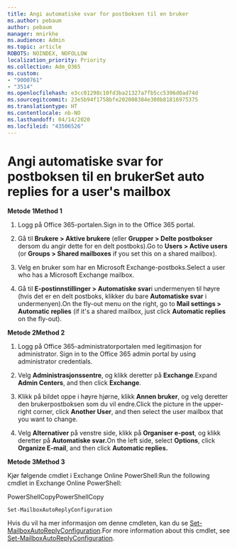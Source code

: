 ```yaml
---
title: Angi automatiske svar for postboksen til en bruker
ms.author: pebaum
author: pebaum
manager: mnirkhe
ms.audience: Admin
ms.topic: article
ROBOTS: NOINDEX, NOFOLLOW
localization_priority: Priority
ms.collection: Adm_O365
ms.custom:
- "9000761"
- "3514"
ms.openlocfilehash: e3cc01298c10fd3ba21327a7fb5cc5396d0ad74d
ms.sourcegitcommit: 23e5b94f1758bfe202008384e300b81816975375
ms.translationtype: HT
ms.contentlocale: nb-NO
ms.lasthandoff: 04/14/2020
ms.locfileid: "43506526"
---
```

# <a name="set-auto-replies-for-a-users-mailbox"></a><span data-ttu-id="665a2-102">Angi automatiske svar for postboksen til en bruker</span><span class="sxs-lookup"><span data-stu-id="665a2-102">Set auto replies for a user's mailbox</span></span>

<span data-ttu-id="665a2-103">**Metode 1**</span><span class="sxs-lookup"><span data-stu-id="665a2-103">**Method 1**</span></span>

1. <span data-ttu-id="665a2-104">Logg på Office 365-portalen.</span><span class="sxs-lookup"><span data-stu-id="665a2-104">Sign in to the Office 365 portal.</span></span>

2. <span data-ttu-id="665a2-105">Gå til **Brukere > Aktive brukere** (eller **Grupper > Delte postbokser** dersom du angir dette for en delt postboks).</span><span class="sxs-lookup"><span data-stu-id="665a2-105">Go to **Users > Active users** (or **Groups > Shared mailboxes** if you set this on a shared mailbox).</span></span>

3. <span data-ttu-id="665a2-106">Velg en bruker som har en Microsoft Exchange-postboks.</span><span class="sxs-lookup"><span data-stu-id="665a2-106">Select a user who has a Microsoft Exchange mailbox.</span></span>

4. <span data-ttu-id="665a2-107">Gå til **E-postinnstillinger > Automatiske svar**i undermenyen til høyre (hvis det er en delt postboks, klikker du bare **Automatiske svar** i undermenyen).</span><span class="sxs-lookup"><span data-stu-id="665a2-107">On the fly-out menu on the right, go to **Mail settings > Automatic replies** (if it's a shared mailbox, just click **Automatic replies** on the fly-out).</span></span>

<span data-ttu-id="665a2-108">**Metode 2**</span><span class="sxs-lookup"><span data-stu-id="665a2-108">**Method 2**</span></span>

1. <span data-ttu-id="665a2-109">Logg på Office 365-administratorportalen med legitimasjon for administrator. </span><span class="sxs-lookup"><span data-stu-id="665a2-109">Sign in to the Office 365 admin portal by using administrator credentials.</span></span>

2. <span data-ttu-id="665a2-110">Velg **Administrasjonssentre**, og klikk deretter på **Exchange**.</span><span class="sxs-lookup"><span data-stu-id="665a2-110">Expand **Admin Centers**, and then click **Exchange**.</span></span>

3. <span data-ttu-id="665a2-111">Klikk på bildet oppe i høyre hjørne, klikk **Annen bruker**, og velg deretter den brukerpostboksen som du vil endre.</span><span class="sxs-lookup"><span data-stu-id="665a2-111">Click the picture in the upper-right corner, click **Another User**, and then select the user mailbox that you want to change.</span></span>

4. <span data-ttu-id="665a2-112">Velg **Alternativer** på venstre side, klikk på **Organiser e-post**, og klikk deretter på **Automatiske svar.**</span><span class="sxs-lookup"><span data-stu-id="665a2-112">On the left side, select **Options**, click **Organize E-mail**, and then click **Automatic replies.**</span></span>

<span data-ttu-id="665a2-113">**Metode 3**</span><span class="sxs-lookup"><span data-stu-id="665a2-113">**Method 3**</span></span>

<span data-ttu-id="665a2-114">Kjør følgende cmdlet i Exchange Online PowerShell:</span><span class="sxs-lookup"><span data-stu-id="665a2-114">Run the following cmdlet in Exchange Online PowerShell:</span></span>

<span data-ttu-id="665a2-115">PowerShellCopy</span><span class="sxs-lookup"><span data-stu-id="665a2-115">PowerShellCopy</span></span>

    Set-MailboxAutoReplyConfiguration

<span data-ttu-id="665a2-116">Hvis du vil ha mer informasjon om denne cmdleten, kan du se [Set-MailboxAutoReplyConfiguration](https://docs.microsoft.com/powershell/module/exchange/mailboxes/set-mailboxautoreplyconfiguration).</span><span class="sxs-lookup"><span data-stu-id="665a2-116">For more information about this cmdlet, see [Set-MailboxAutoReplyConfiguration](https://docs.microsoft.com/powershell/module/exchange/mailboxes/set-mailboxautoreplyconfiguration).</span></span>
